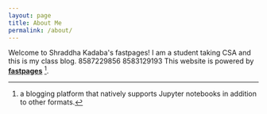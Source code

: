 ```yaml
---
layout: page
title: About Me
permalink: /about/
---
```


Welcome to Shraddha Kadaba's fastpages! 
I am a student taking CSA and this is my class blog. 
8587229856
8583129193
This website is powered by **[fastpages](https://github.com/fastai/fastpages)** [^1].



[^1]:a blogging platform that natively supports Jupyter notebooks in addition to other formats.
